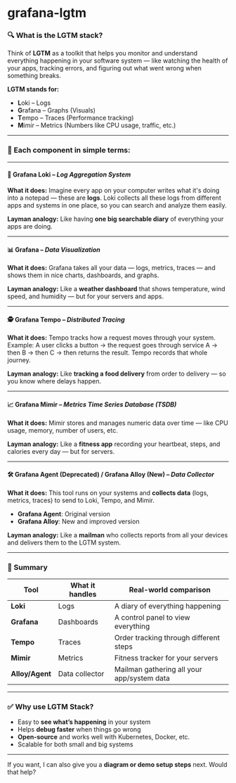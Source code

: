 # grafana-lgtm

### 🔍 What is the **LGTM stack**?

Think of **LGTM** as a toolkit that helps you monitor and understand everything happening in your software system — like watching the health of your apps, tracking errors, and figuring out what went wrong when something breaks.

**LGTM stands for:**

* **L**oki – Logs
* **G**rafana – Graphs (Visuals)
* **T**empo – Traces (Performance tracking)
* **M**imir – Metrics (Numbers like CPU usage, traffic, etc.)

---

### 🧱 Each component in simple terms:

---

#### 📄 **Grafana Loki** – *Log Aggregation System*

**What it does:**
Imagine every app on your computer writes what it's doing into a notepad — these are **logs**.
Loki collects all these logs from different apps and systems in one place, so you can search and analyze them easily.

**Layman analogy:**
Like having **one big searchable diary** of everything your apps are doing.

---

#### 📊 **Grafana** – *Data Visualization*

**What it does:**
Grafana takes all your data — logs, metrics, traces — and shows them in nice charts, dashboards, and graphs.

**Layman analogy:**
Like a **weather dashboard** that shows temperature, wind speed, and humidity — but for your servers and apps.

---

#### 🕵️ **Grafana Tempo** – *Distributed Tracing*

**What it does:**
Tempo tracks how a request moves through your system.
Example: A user clicks a button → the request goes through service A → then B → then C → then returns the result. Tempo records that whole journey.

**Layman analogy:**
Like **tracking a food delivery** from order to delivery — so you know where delays happen.

---

#### 📈 **Grafana Mimir** – *Metrics Time Series Database (TSDB)*

**What it does:**
Mimir stores and manages numeric data over time — like CPU usage, memory, number of users, etc.

**Layman analogy:**
Like a **fitness app** recording your heartbeat, steps, and calories every day — but for servers.

---

#### 🛠️ **Grafana Agent** (Deprecated) / **Grafana Alloy** (New) – *Data Collector*

**What it does:**
This tool runs on your systems and **collects data** (logs, metrics, traces) to send to Loki, Tempo, and Mimir.

* **Grafana Agent**: Original version
* **Grafana Alloy**: New and improved version

**Layman analogy:**
Like a **mailman** who collects reports from all your devices and delivers them to the LGTM system.

---

### 🎯 Summary

| Tool            | What it handles | Real-world comparison                      |
| --------------- | --------------- | ------------------------------------------ |
| **Loki**        | Logs            | A diary of everything happening            |
| **Grafana**     | Dashboards      | A control panel to view everything         |
| **Tempo**       | Traces          | Order tracking through different steps     |
| **Mimir**       | Metrics         | Fitness tracker for your servers           |
| **Alloy/Agent** | Data collector  | Mailman gathering all your app/system data |

---

### ✅ Why use LGTM Stack?

* Easy to **see what’s happening** in your system
* Helps **debug faster** when things go wrong
* **Open-source** and works well with Kubernetes, Docker, etc.
* Scalable for both small and big systems

---

If you want, I can also give you a **diagram or demo setup steps** next. Would that help?

